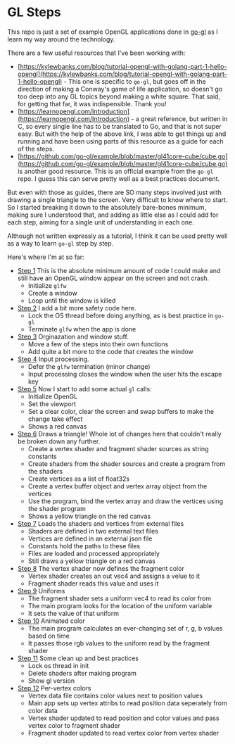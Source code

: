 # GL Steps

This repo is just a set of example OpenGL applications done in [go-gl](https://github.com/go-gl/gl) as I learn my way around the technology.

There are a few useful resources that I've been working with:

- [https://kylewbanks.com/blog/tutorial-opengl-with-golang-part-1-hello-opengl](https://kylewbanks.com/blog/tutorial-opengl-with-golang-part-1-hello-opengl) - This one is specific to `go-gl`, but goes off in the direction of making a Conway's game of life application, so doesn't go too deep into any GL topics beyond making a white square. That said, for getting that far, it was indispensible. Thank you!
- [https://learnopengl.com/Introduction](https://learnopengl.com/Introduction) - a great reference, but written in C, so every single line has to be translated to Go, and that is not super easy. But with the help of the above link, I was able to get things up and running and have been using parts of this resource as a guide for each of the steps.
- [https://github.com/go-gl/example/blob/master/gl41core-cube/cube.go](https://github.com/go-gl/example/blob/master/gl41core-cube/cube.go) is another good resource. This is an official example from the `go-gl` repo. I guess this can serve pretty well as a best practices document.

But even with those as guides, there are SO many steps involved just with drawing a single triangle to the screen. Very difficult to know where to start. So I started breaking it down to the absolutely bare-bones minimum, making sure I understood that, and adding as little else as I could add for each step, aiming for a single unit of understanding in each one. 

Although not written expressly as a tutorial, I think it can be used pretty well as a way to learn `go-gl` step by step.

Here's where I'm at so far:

- [Step 1](step01/step01.go) This is the absolute minimum amount of code I could make and still have an OpenGL window appear on the screen and not crash.
    -   Initialize `glfw`
    -   Create a window
    -   Loop until the window is killed
- [Step 2](step02/step02.go) I add a bit more safety code here.
    - Lock the OS thread before doing anything, as is best practice in `go-gl`
    - Terminate `glfw` when the app is done
- [Step 3](step03/step03.go) Orginazation and window stuff.
    - Move a few of the steps into their own functions
    - Add quite a bit more to the code that creates the window
- [Step 4](step04/step04.go) Input processing.
    -  Defer the `glfw` termination (minor change)
    -  Input processing closes the window when the user hits the escape key
- [Step 5](step05/step05.go) Now I start to add some actual `gl` calls:
    - Initialize OpenGL
    - Set the viewport
    - Set a clear color, clear the screen and swap buffers to make the change take effect
    - Shows a red canvas
- [Step 6](step06/step06.go) Draws a triangle! Whole lot of changes here that couldn't really be broken down any further.
    - Create a vertex shader and fragment shader sources as string constants
    - Create shaders from the shader sources and create a program from the shaders
    - Create vertices as a list of float32s
    - Create a vertex buffer object and vertex array object from the vertices
    - Use the program, bind the vertex array and draw the vertices using the shader program
    - Shows a yellow triangle on the red canvas
- [Step 7](step07/step07.go) Loads the shaders and vertices from external files
    - Shaders are defined in two external text files
    - Vertices are defined in an external json file
    - Constants hold the paths to these files
    - Files are loaded and processed appropriately
    - Still draws a yellow triangle on a red canvas
- [Step 8](step08/step08.go) The vertex shader now defines the fragment color
    - Vertex shader creates an out vec4 and assigns a velue to it 
    - Fragment shader reads this value and uses it
- [Step 9](step09/step09.go) Uniforms
    - The fragment shader sets a uniform vec4 to read its color from
    - The main program looks for the location of the uniform variable
    - It sets the value of that uniform
- [Step 10](step10/step10.go) Animated color
    - The main program calculates an ever-changing set of r, g, b values based on time
    - It passes those rgb values to the uniform read by the fragment shader
- [Step 11](step11/step11.go) Some clean up and best practices
    - Lock os thread in init
    - Delete shaders after making program
    - Show gl version
- [Step 12](step12/step12.go) Per-vertex colors
    - Vertex data file contains color values next to position values
    - Main app sets up vertex attribs to read position data seperately from color data
    - Vertex shader updated to read position and color values and pass vertex color to fragment shader
    - Fragment shader updated to read vertex color from vertex shader

